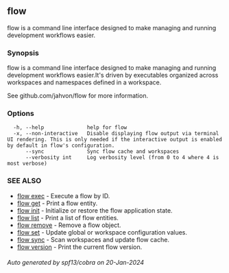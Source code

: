## flow

flow is a command line interface designed to make managing and running development workflows easier.

### Synopsis

flow is a command line interface designed to make managing and running development workflows easier.It's driven by executables organized across workspaces and namespaces defined in a workspace.

See github.com/jahvon/flow for more information.

### Options

```
  -h, --help              help for flow
  -x, --non-interactive   Disable displaying flow output via terminal UI rendering. This is only needed if the interactive output is enabled by default in flow's configuration.
      --sync              Sync flow cache and workspaces
      --verbosity int     Log verbosity level (from 0 to 4 where 4 is most verbose)
```

### SEE ALSO

* [flow exec](flow_exec.md)	 - Execute a flow by ID.
* [flow get](flow_get.md)	 - Print a flow entity.
* [flow init](flow_init.md)	 - Initialize or restore the flow application state.
* [flow list](flow_list.md)	 - Print a list of flow entities.
* [flow remove](flow_remove.md)	 - Remove a flow object.
* [flow set](flow_set.md)	 - Update global or workspace configuration values.
* [flow sync](flow_sync.md)	 - Scan workspaces and update flow cache.
* [flow version](flow_version.md)	 - Print the current flow version.

###### Auto generated by spf13/cobra on 20-Jan-2024

